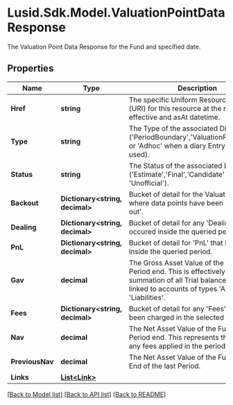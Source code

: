 # Lusid.Sdk.Model.ValuationPointDataResponse
The Valuation Point Data Response for the Fund and specified date.

## Properties

Name | Type | Description | Notes
------------ | ------------- | ------------- | -------------
**Href** | **string** | The specific Uniform Resource Identifier (URI) for this resource at the requested effective and asAt datetime. | [optional] 
**Type** | **string** | The Type of the associated Diary Entry (&#39;PeriodBoundary&#39;,&#39;ValuationPoint&#39;,&#39;Other&#39; or &#39;Adhoc&#39; when a diary Entry wasn&#39;t used). | 
**Status** | **string** | The Status of the associated Diary Entry (&#39;Estimate&#39;,&#39;Final&#39;,&#39;Candidate&#39; or &#39;Unofficial&#39;). | 
**Backout** | **Dictionary&lt;string, decimal&gt;** | Bucket of detail for the Valuation Point, where data points have been &#39;backed out&#39;. | 
**Dealing** | **Dictionary&lt;string, decimal&gt;** | Bucket of detail for any &#39;Dealing&#39; that has occured inside the queried period. | 
**PnL** | **Dictionary&lt;string, decimal&gt;** | Bucket of detail for &#39;PnL&#39; that has occured inside the queried period. | 
**Gav** | **decimal** | The Gross Asset Value of the Fund at the Period end. This is effectively a summation of all Trial balance entries linked to accounts of types &#39;Asset&#39; and &#39;Liabilities&#39;. | 
**Fees** | **Dictionary&lt;string, decimal&gt;** | Bucket of detail for any &#39;Fees&#39; that have been charged in the selected period. | 
**Nav** | **decimal** | The Net Asset Value of the Fund at the Period end. This represents the GAV with any fees applied in the period. | 
**PreviousNav** | **decimal** | The Net Asset Value of the Fund at the End of the last Period. | 
**Links** | [**List&lt;Link&gt;**](Link.md) |  | [optional] 

[[Back to Model list]](../README.md#documentation-for-models) [[Back to API list]](../README.md#documentation-for-api-endpoints) [[Back to README]](../README.md)

